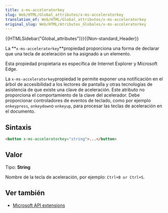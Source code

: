 ```yaml
---
title: x-ms-acceleratorkey
slug: Web/HTML/Global_attributes/x-ms-acceleratorkey
translation_of: Web/HTML/Global_attributes/x-ms-acceleratorkey
original_slug: Web/HTML/Atributos_Globales/x-ms-acceleratorkey
---
```

{{HTMLSidebar("Global_attributes")}}{{Non-standard_Header}}

La **`x-ms-acceleratorkey`**propiedad proporciona una forma de declarar que una tecla de aceleración se ha asignado a un elemento.

Esta propiedad propietaria es específica de Internet Explorer y Microsoft Edge.

La `x-ms-acceleratorkey`propiedad le permite exponer una notificación en el árbol de accesibilidad a los lectores de pantalla y otras tecnologías de asistencia de que existe una clave de aceleración. Este atributo no proporciona el comportamiento de la clave del acelerador. Debe proporcionar controladores de eventos de teclado, como por ejemplo `onkeypress`, `onkeydown`o `onkeyup`, para procesar las teclas de aceleración en el documento.

## Sintaxis

```html
<button x-ms-acceleratorkey="string">...</button>
```

## Valor

Tipo: **String**

Nombre de la tecla de aceleración, por ejemplo: `Ctrl+B or Ctrl+S`.

## Ver también

- [Microsoft API extensions](/es/docs/Web/API/Microsoft_API_extensions)
